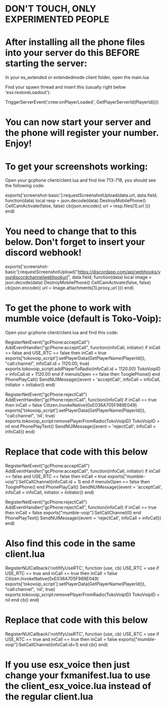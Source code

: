 
# DON'T TOUCH, ONLY EXPERIMENTED PEOPLE

# After installing all the phone files into your server do this BEFORE starting the server:

In your es_extended or extendedmode client folder, open the main.lua

Find your spawn thread and insert this (usually right below 'esx:restoreLoadout'):

TriggerServerEvent('crew:onPlayerLoaded', GetPlayerServerId(PlayerId()))

# You can now start your server and the phone will register your number. Enjoy!

# To get your screenshots working:

Open your gcphone client/client.lua and find line 713-718, you should see the following code:

exports['screenshot-basic']:requestScreenshotUpload(data.url, data.field, function(data)
  local resp = json.decode(data)
  DestroyMobilePhone()
  CellCamActivate(false, false)
  cb(json.encode({ url = resp.files[1].url }))   
end)

# You need to change that to this below. Don't forget to insert your discord webhook!

exports['screenshot-basic']:requestScreenshotUpload("https://discordapp.com/api/webhooks/yourdiscordchannelwebhookurl", data.field, function(data)
  local image = json.decode(data)
  DestroyMobilePhone()
  CellCamActivate(false, false)
  cb(json.encode({ url = image.attachments[1].proxy_url }))
end)

# To get the phone to work with mumble voice (default is Toko-Voip):

Open your gcphone client/client.lua and find this code:

RegisterNetEvent("gcPhone:acceptCall")
AddEventHandler("gcPhone:acceptCall", function(infoCall, initiator)
  if inCall == false and USE_RTC == false then
    inCall = true
    exports['tokovoip_script']:setPlayerData(GetPlayerName(PlayerId()), "call:channel", infoCall.id + 1120.00, true)
	  exports.tokovoip_script:addPlayerToRadio(infoCall.id + 1120.00)
	  TokoVoipID = infoCall.id + 1120.00
  end
  if menuIsOpen == false then
    TooglePhone()
  end
  PhonePlayCall()
  SendNUIMessage({event = 'acceptCall', infoCall = infoCall, initiator = initiator})
end)

RegisterNetEvent("gcPhone:rejectCall")
AddEventHandler("gcPhone:rejectCall", function(infoCall)
  if inCall == true then
    inCall = false
    Citizen.InvokeNative(0xE036A705F989E049)
    exports['tokovoip_script']:setPlayerData(GetPlayerName(PlayerId()), "call:channel", 'nil', true)
  	exports.tokovoip_script:removePlayerFromRadio(TokoVoipID)
  	TokoVoipID = nil
  end
  PhonePlayText()
  SendNUIMessage({event = 'rejectCall', infoCall = infoCall})
end)

# Replace that code with this below

RegisterNetEvent("gcPhone:acceptCall")
AddEventHandler("gcPhone:acceptCall", function(infoCall, initiator)
  if inCall == false and USE_RTC == false then
    inCall = true
    exports["mumble-voip"]:SetCallChannel(infoCall.id + 1)
  end
  if menuIsOpen == false then
    TooglePhone()
  end
  PhonePlayCall()
  SendNUIMessage({event = 'acceptCall', infoCall = infoCall, initiator = initiator})
end)

RegisterNetEvent("gcPhone:rejectCall")
AddEventHandler("gcPhone:rejectCall", function(infoCall)
  if inCall == true then
    inCall = false
    exports["mumble-voip"]:SetCallChannel(0)
  end
  PhonePlayText()
  SendNUIMessage({event = 'rejectCall', infoCall = infoCall})
end)

# Also find this code in the same client.lua

RegisterNUICallback('notififyUseRTC', function (use, cb)
  USE_RTC = use
  if USE_RTC == true and inCall == true then
    inCall = false
    Citizen.InvokeNative(0xE036A705F989E049)
    exports['tokovoip_script']:setPlayerData(GetPlayerName(PlayerId()), "call:channel", 'nil', true)
  	exports.tokovoip_script:removePlayerFromRadio(TokoVoipID)
	  TokoVoipID = nil
  end
  cb()
end)

# Replace that code with this below 

RegisterNUICallback('notififyUseRTC', function (use, cb)
  USE_RTC = use
  if USE_RTC == true and inCall == true then
    inCall = false
    exports["mumble-voip"]:SetCallChannel(infoCall.id+1)
  end
  cb()
end)

# If you use esx_voice then just change your fxmanifest.lua to use the client_esx_voice.lua instead of the regular client.lua